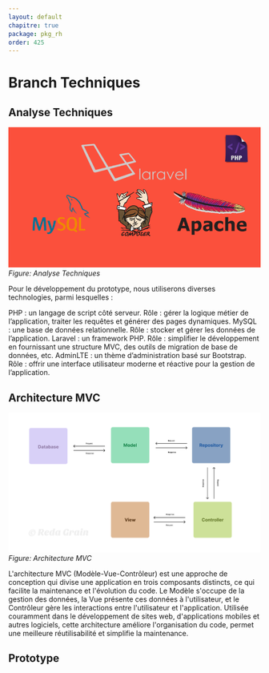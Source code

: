 ```yaml
---
layout: default
chapitre: true
package: pkg_rh
order: 425
---
```


# Branch Techniques

## Analyse Techniques

![Analyse Techniques](./images/Instalar-Laravel-con-Apache-y-MySQL.png)
*Figure: Analyse Techniques*

Pour le développement du prototype, nous utiliserons diverses technologies, parmi lesquelles :

PHP : un langage de script côté serveur. Rôle : gérer la logique métier de l’application, traiter les requêtes et générer des pages dynamiques.
MySQL : une base de données relationnelle. Rôle : stocker et gérer les données de l’application.
Laravel : un framework PHP. Rôle : simplifier le développement en fournissant une structure MVC, des outils de migration de base de données, etc.
AdminLTE : un thème d’administration basé sur Bootstrap. Rôle : offrir une interface utilisateur moderne et réactive pour la gestion de l’application.

## Architecture MVC

![Architecture MVC](./images/mvc.jpg)
*Figure: Architecture MVC*

L'architecture MVC (Modèle-Vue-Contrôleur) est une approche de conception qui divise une application en trois composants distincts, ce qui facilite la maintenance et l'évolution du code. Le Modèle s'occupe de la gestion des données, la Vue présente ces données à l'utilisateur, et le Contrôleur gère les interactions entre l'utilisateur et l'application. Utilisée couramment dans le développement de sites web, d'applications mobiles et autres logiciels, cette architecture améliore l'organisation du code, permet une meilleure réutilisabilité et simplifie la maintenance.

## Prototype
